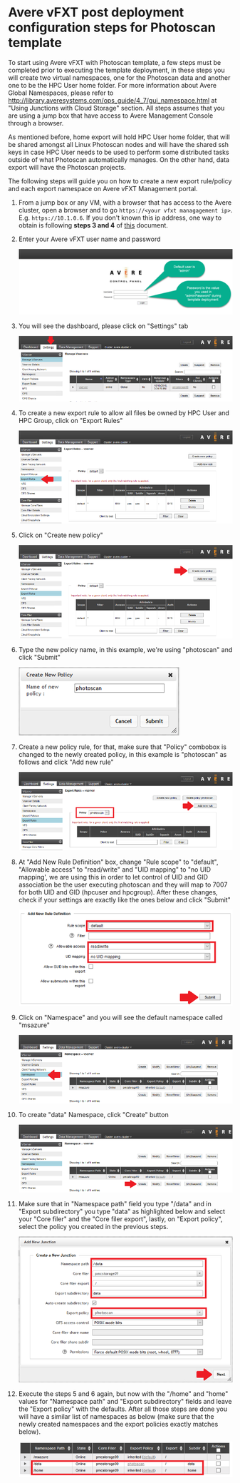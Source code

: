 # Avere vFXT post deployment configuration steps for Photoscan template

To start using Avere vFXT with Photoscan template, a few steps must be completed prior to executing the template deployment, in these steps you will create two virtual namespaces, one for the Photoscan data and another one to be the HPC User home folder. For more information about Avere Global Namespaces, please refer to http://library.averesystems.com/ops_guide/4_7/gui_namespace.html at "Using Junctions with Cloud Storage" section. All steps assumes that you are using a jump box that have access to Avere Management Console through a browser.
 
As mentioned before, home export will hold HPC User home folder, that will be shared amongst all Linux Photoscan nodes and will have the shared ssh keys in case HPC User needs to be used to perform some distributed tasks outside of what Photoscan automatically manages. On the other hand, data export will have the Photoscan projects.
 
The following steps will guide you on how to create a new export rule/policy and each export namespace on Avere vFXT Management portal.
 
1. From a jump box or any VM, with a browser that has access to the Avere cluster, open a browser and to go `https://<your vfxt managagement ip>`. E.g. `https://10.1.0.6`. If you don't known this ip address, one way to obtain is following **steps 3 and 4** of [this](./EstablishingSslVpn.md) document.
1. Enter your Avere vFXT user name and password

    ![image](./media/avere-steps-1.png)

1. You will see the dashboard, please click on "Settings" tab

    ![image](./media/avere-steps-2.png)

1. To create a new export rule to allow all files be owned by HPC User and HPC Group, click on "Export Rules"

    ![image](./media/avere-steps-3.png)

1. Click on "Create new policy"

    ![image](./media/avere-steps-4.png)

1. Type the new policy name, in this example, we're using "photoscan" and click "Submit"

    ![image](./media/avere-steps-5.png)  

1. Create a new policy rule, for that, make sure that "Policy" combobox is changed to the newly created policy, in this example is "photoscan" as follows and click "Add new rule"

    ![image](./media/avere-steps-6.png)

1. At "Add New Rule Definition" box, change "Rule scope" to "default", "Allowable access" to "read/write" and "UID mapping" to "no UID mapping', we are using this in order to let control of UID and GID association be the user executing photoscan and they will map to 7007 for both UID and GID (hpcuser and hpcgroup). After these changes, check if your settings are exactly like the ones below and click "Submit"

    ![image](./media/avere-steps-7.png)

1. Click on "Namespace" and you will see the default namespace called "msazure"

    ![image](./media/avere-steps-8.png)

1. To create "data" Namespace, click "Create" button

    ![image](./media/avere-steps-9.png)

1. Make sure that in "Namespace path" field you type "/data" and  in "Export subdirectory" you type "data" as highlighted below and select your "Core filer" and the "Core filer export", lastly, on "Export policy", select the policy you created in the previous steps.

    ![image](./media/avere-steps-10.png)

1. Execute the steps 5 and 6 again, but now with the "/home" and "home" values for "Namespace path" and "Export subdirectory" fields and leave the "Export policy" with the defaults. After all those steps are done you will have a similar list of namespaces as below (make sure that the newly created namespaces and the export policies exactly matches below).

    ![image](./media/avere-steps-11.png)
